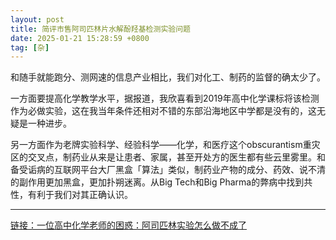 ```yaml
---
layout: post
title: 简评市售阿司匹林片水解酚羟基检测实验问题
date: 2025-01-21 15:28:59 +0800
tag: [杂]
---
```


和随手就能跑分、测网速的信息产业相比，我们对化工、制药的监督的确太少了。

一方面要提高化学教学水平，据报道，我欣喜看到2019年高中化学课标将该检测作为必做实验，这在我当年条件还相对不错的东部沿海地区中学都是没有的，这无疑是一种进步。

另一方面作为老牌实验科学、经验科学——化学，和医疗这个obscurantism重灾区的交叉点，制药业从来是让患者、家属，甚至开处方的医生都有些云里雾里。和备受诟病的互联网平台大厂黑盒「算法」类似，制药业产物的成分、药效、说不清的副作用更加黑盒，更加扑朔迷离。从Big Tech和Big Pharma的弊病中找到共性，有利于我们对其正确认识。

***

[链接：一位高中化学老师的困惑：阿司匹林实验怎么做不成了](https://mp.weixin.qq.com/s/Da7XkdP2Co0PVszCvkiRaQ)
